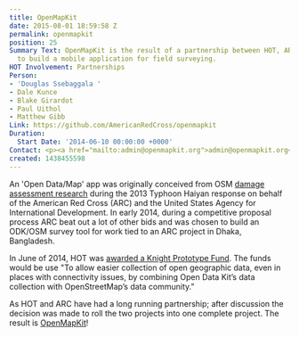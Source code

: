 ```yaml
---
title: OpenMapKit
date: 2015-08-01 18:59:58 Z
permalink: openmapkit
position: 25
Summary Text: OpenMapKit is the result of a partnership between HOT, ARC and USAID
  to build a mobile application for field surveying.
HOT Involvement: Partnerships
Person:
- 'Douglas Ssebaggala '
- Dale Kunce
- Blake Girardot
- Paul Uithol
- Matthew Gibb
Link: https://github.com/AmericanRedCross/openmapkit
Duration:
  Start Date: '2014-06-10 00:00:00 +0000'
Contact: <p><a href="mailto:admin@openmapkit.org">admin@openmapkit.org</a></p>
created: 1438455598
---
```


<p>An 'Open Data/Map' app was originally conceived from OSM <a href="http://americanredcross.github.io/OSM-Assessment">damage assessment research</a> during the 2013 Typhoon Haiyan response on behalf of the American Red Cross (ARC) and the United States Agency for International Development. In early 2014, during a competitive proposal process ARC beat out a lot of other bids and was chosen to build an ODK/OSM survey tool for work tied to an ARC project in Dhaka, Bangladesh.&nbsp;</p><p>In June of 2014, HOT was <a href="http://www.knightfoundation.org/grants/201449229/">awarded a Knight Prototype Fund</a>. The funds would be use "To allow easier collection of open geographic data, even in places with connectivity issues, by combining Open Data Kit’s data collection with OpenStreetMap’s data community."</p><p>As HOT and ARC have had a long running partnership; after discussion the decision was made to roll the two projects into one complete project. The result is <a href="http://github.com/americanredcross/openmapkit">OpenMapKit</a>!</p>
